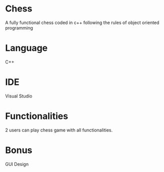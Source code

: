 # Chess
A fully functional chess coded in c++ following the rules of object oriented programming

# Language
C++

# IDE
Visual Studio

# Functionalities
2 users can play chess game with all functionalities.

# Bonus
GUI Design
